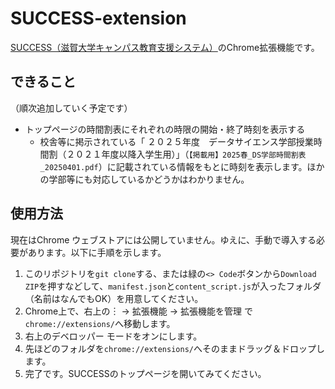 # SUCCESS-extension
[SUCCESS（滋賀大学キャンパス教育支援システム）](https://success.shiga-u.ac.jp/Portal/)のChrome拡張機能です。

## できること
（順次追加していく予定です）
* トップページの時間割表にそれぞれの時限の開始・終了時刻を表示する
  * 校舎等に掲示されている「 ２０２５年度　データサイエンス学部授業時間割（２０２１年度以降入学生用）」（`【掲載用】2025春_DS学部時間割表_20250401.pdf`）に記載されている情報をもとに時刻を表示します。ほかの学部等にも対応しているかどうかはわかりません。

## 使用方法
現在はChrome ウェブストアには公開していません。ゆえに、手動で導入する必要があります。以下に手順を示します。

1. このリポジトリを`git clone`する、または緑の`<> Code`ボタンから`Download ZIP`を押すなどして、`manifest.json`と`content_script.js`が入ったフォルダ（名前はなんでもOK）を用意してください。
2. Chrome上で、右上の︙ -> 拡張機能 -> 拡張機能を管理 で`chrome://extensions/`へ移動します。
3. 右上のデベロッパー モードをオンにします。
4. 先ほどのフォルダを`chrome://extensions/`へそのままドラッグ＆ドロップします。
5. 完了です。SUCCESSのトップページを開いてみてください。
